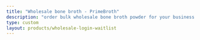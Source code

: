 ```yaml
---
title: "Wholesale bone broth - PrimeBroth"
description: "order bulk wholesale bone broth powder for your business to use or resell"
type: custom
layout: products/wholesale-login-waitlist
---
```



